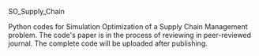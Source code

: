 <a>SO_Supply_Chain</a>

<a> Python codes for Simulation Optimization of a Supply Chain Management problem. The code's paper is in the process of reviewing in peer-reviewed journal. </a>
<a> The complete code will be uploaded after publishing.</a>
